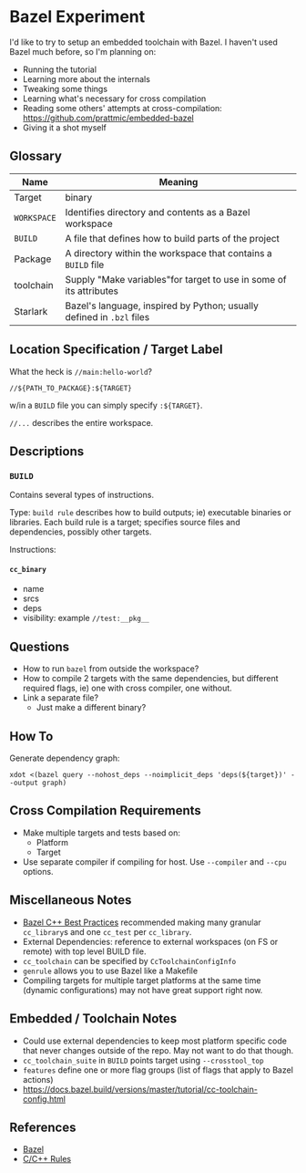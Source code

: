 # Bazel Experiment

I'd like to try to setup an embedded toolchain with Bazel. I haven't used Bazel
much before, so I'm planning on:
- Running the tutorial
- Learning more about the internals
- Tweaking some things
- Learning what's necessary for cross compilation
- Reading some others' attempts at cross-compilation:
  https://github.com/prattmic/embedded-bazel
- Giving it a shot myself

## Glossary

| Name | Meaning |
| ---- | ------- |
| Target | binary |
| `WORKSPACE` | Identifies directory and contents as a Bazel workspace |
| `BUILD` | A file that defines how to build parts of the project |
| Package | A directory within the workspace that contains a `BUILD` file |
| toolchain | Supply "Make variables"for target to use in some of its attributes |
| Starlark | Bazel's language, inspired by Python; usually defined in `.bzl` files |

## Location Specification / Target Label

What the heck is `//main:hello-world`?

`//${PATH_TO_PACKAGE}:${TARGET}`

w/in a `BUILD` file you can simply specify `:${TARGET}`.

`//...` describes the entire workspace.

## Descriptions

### `BUILD`

Contains several types of instructions.

Type: `build rule` describes how to build outputs; ie) executable binaries or
libraries. Each build rule is a target; specifies source files and
dependencies, possibly other targets.

Instructions:

#### `cc_binary`

- name
- srcs
- deps
- visibility: example `//test:__pkg__`


## Questions

- How to run `bazel` from outside the workspace?
- How to compile 2 targets with the same dependencies, but different required
  flags, ie) one with cross compiler, one without.
- Link a separate file?
	- Just make a different binary?

## How To

Generate dependency graph:

```
xdot <(bazel query --nohost_deps --noimplicit_deps 'deps(${target})' --output graph)
```

## Cross Compilation Requirements

- Make multiple targets and tests based on:
	- Platform
	- Target
- Use separate compiler if compiling for host. Use `--compiler` and `--cpu`
  options.

## Miscellaneous Notes

- [Bazel C++ Best Practices](https://docs.bazel.build/versions/master/bazel-and-cpp.html)
recommended making many granular `cc_library`s and one `cc_test` per
`cc_library`.
- External Dependencies: reference to external workspaces (on FS or remote)
  with top level BUILD file.
- `cc_toolchain` can be specified by `CcToolchainConfigInfo`
- `genrule` allows you to use Bazel like a Makefile
- Compiling targets for multiple target platforms at the same time
(dynamic configurations) may not have great support right now.

## Embedded / Toolchain Notes

- Could use external dependencies to keep most platform specific code that
  never changes outside of the repo. May not want to do that though.
- `cc_toolchain_suite` in `BUILD` points target using `--crosstool_top`
- `features` define one or more flag groups (list of flags that apply to Bazel
  actions)
- https://docs.bazel.build/versions/master/tutorial/cc-toolchain-config.html

## References

- [Bazel](https://www.bazel.build/)
- [C/C++ Rules](https://docs.bazel.build/versions/master/be/c-cpp.html)
